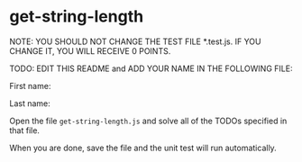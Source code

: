 # get-string-length

NOTE: YOU SHOULD NOT CHANGE THE TEST FILE *.test.js. IF YOU CHANGE IT, YOU WILL RECEIVE 0 POINTS.

TODO: EDIT THIS README and ADD YOUR NAME IN THE FOLLOWING FILE:

First name:

Last name:

Open the file `get-string-length.js` and solve all of the TODOs specified in that file.

When you are done, save the file and the unit test will run automatically.
